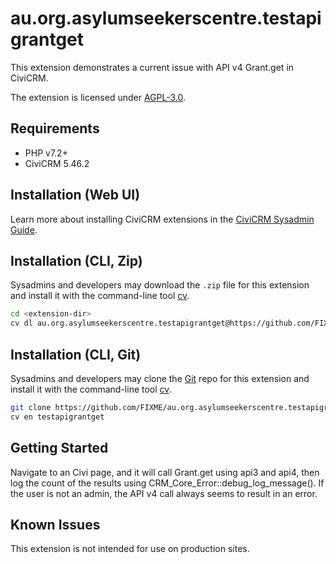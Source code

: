 # au.org.asylumseekerscentre.testapigrantget

This extension demonstrates a current issue with API v4 Grant.get in CiviCRM.

The extension is licensed under [AGPL-3.0](LICENSE.txt).

## Requirements

* PHP v7.2+
* CiviCRM 5.46.2

## Installation (Web UI)

Learn more about installing CiviCRM extensions in the [CiviCRM Sysadmin Guide](https://docs.civicrm.org/sysadmin/en/latest/customize/extensions/).

## Installation (CLI, Zip)

Sysadmins and developers may download the `.zip` file for this extension and
install it with the command-line tool [cv](https://github.com/civicrm/cv).

```bash
cd <extension-dir>
cv dl au.org.asylumseekerscentre.testapigrantget@https://github.com/FIXME/au.org.asylumseekerscentre.testapigrantget/archive/master.zip
```

## Installation (CLI, Git)

Sysadmins and developers may clone the [Git](https://en.wikipedia.org/wiki/Git) repo for this extension and
install it with the command-line tool [cv](https://github.com/civicrm/cv).

```bash
git clone https://github.com/FIXME/au.org.asylumseekerscentre.testapigrantget.git
cv en testapigrantget
```

## Getting Started

Navigate to an Civi page, and it will call Grant.get using api3 and api4, then log the count of the results using CRM_Core_Error::debug_log_message(). If the user is not an admin, the API v4 call always seems to result in an error.

## Known Issues

This extension is not intended for use on production sites.

